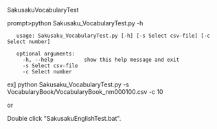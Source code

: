 SakusakuVocabularyTest

prompt>python Sakusaku_VocabularyTest.py -h

       usage: Sakusaku_VocabularyTest.py [-h] [-s Select csv-file] [-c Select number]

       optional arguments:
         -h, --help          show this help message and exit
         -s Select csv-file
         -c Select number
         
ex] python Sakusaku_VocabularyTest.py -s VocabularyBook/VocabularyBook_nm000100.csv -c 10

or

Double click "SakusakuEnglishTest.bat".
